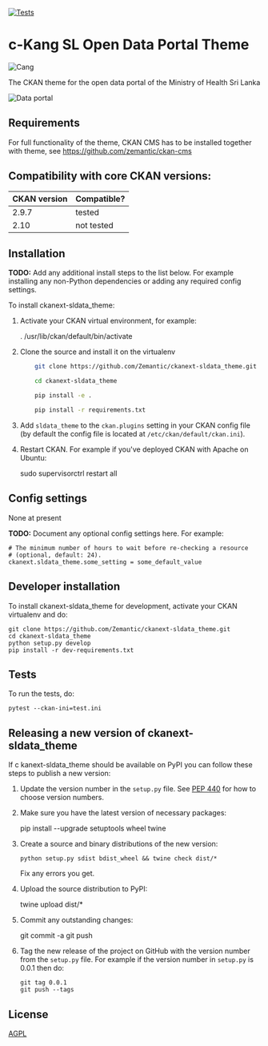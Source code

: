 [![Tests](https://img.shields.io/badge/Tests-GitHub%20Actions-blue)](https://github.com/Zemantic/ckanext-sldata_theme/actions)

# c-Kang SL Open Data Portal Theme

![Cang](https://i.imgur.com/rc6NBNY.jpg)

The CKAN theme for the open data portal of the Ministry of Health Sri Lanka

![Data portal](https://i.imgur.com/3jfSpnK.png)

## Requirements

For full functionality of the theme, CKAN CMS has to be installed together with theme, see https://github.com/zemantic/ckan-cms

## Compatibility with core CKAN versions:

| CKAN version | Compatible? |
| ------------ | ----------- |
| 2.9.7        | tested      |
| 2.10         | not tested  |

## Installation

**TODO:** Add any additional install steps to the list below.
For example installing any non-Python dependencies or adding any required
config settings.

To install ckanext-sldata_theme:

1.  Activate your CKAN virtual environment, for example:

    . /usr/lib/ckan/default/bin/activate

2.  Clone the source and install it on the virtualenv

    ```bash
        git clone https://github.com/Zemantic/ckanext-sldata_theme.git

        cd ckanext-sldata_theme

        pip install -e .

        pip install -r requirements.txt
    ```

3.  Add `sldata_theme` to the `ckan.plugins` setting in your CKAN
    config file (by default the config file is located at
    `/etc/ckan/default/ckan.ini`).

4.  Restart CKAN. For example if you've deployed CKAN with Apache on Ubuntu:

    sudo supervisorctrl restart all

## Config settings

None at present

**TODO:** Document any optional config settings here. For example:

    # The minimum number of hours to wait before re-checking a resource
    # (optional, default: 24).
    ckanext.sldata_theme.some_setting = some_default_value

## Developer installation

To install ckanext-sldata_theme for development, activate your CKAN virtualenv and
do:

    git clone https://github.com/Zemantic/ckanext-sldata_theme.git
    cd ckanext-sldata_theme
    python setup.py develop
    pip install -r dev-requirements.txt

## Tests

To run the tests, do:

    pytest --ckan-ini=test.ini

## Releasing a new version of ckanext-sldata_theme

If c
kanext-sldata_theme should be available on PyPI you can follow these steps to publish a new version:

1.  Update the version number in the `setup.py` file. See [PEP 440](http://legacy.python.org/dev/peps/pep-0440/#public-version-identifiers) for how to choose version numbers.

2.  Make sure you have the latest version of necessary packages:

    pip install --upgrade setuptools wheel twine

3.  Create a source and binary distributions of the new version:

        python setup.py sdist bdist_wheel && twine check dist/*

    Fix any errors you get.

4.  Upload the source distribution to PyPI:

    twine upload dist/\*

5.  Commit any outstanding changes:

    git commit -a
    git push

6.  Tag the new release of the project on GitHub with the version number from
    the `setup.py` file. For example if the version number in `setup.py` is
    0.0.1 then do:

        git tag 0.0.1
        git push --tags

## License

[AGPL](https://www.gnu.org/licenses/agpl-3.0.en.html)
